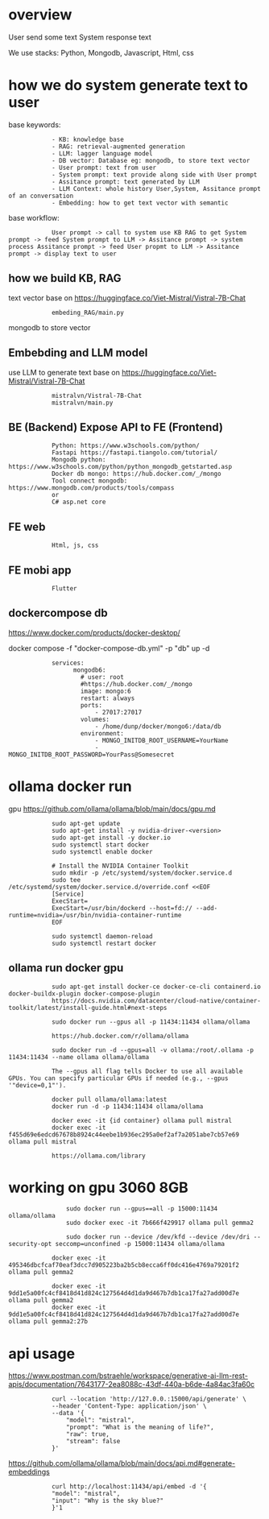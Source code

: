 # overview

User send some text 
System response text 

We use stacks: Python, Mongodb, Javascript, Html, css

# how we do system generate text to user

base keywords:

                - KB: knowledge base 
                - RAG: retrieval-augmented generation
                - LLM: lagger language model
                - DB vector: Database eg: mongodb, to store text vector 
                - User prompt: text from user
                - System prompt: text provide along side with User prompt
                - Assitance prompt: text generated by LLM
                - LLM Context: whole history User,System, Assitance prompt of an conversation 
                - Embedding: how to get text vector with semantic

base workflow:

                User prompt -> call to system use KB RAG to get System prompt -> feed System prompt to LLM -> Assitance prompt -> system process Assitance prompt -> feed User propmt to LLM -> Assitance prompt -> display text to user

## how we build KB, RAG 

text vector base on https://huggingface.co/Viet-Mistral/Vistral-7B-Chat

                embeding_RAG/main.py

mongodb to store vector

## Embebding and LLM model 

use LLM to generate text base on https://huggingface.co/Viet-Mistral/Vistral-7B-Chat 

                mistralvn/Vistral-7B-Chat
                mistralvn/main.py

## BE (Backend) Expose API to FE (Frontend)

                Python: https://www.w3schools.com/python/
                Fastapi https://fastapi.tiangolo.com/tutorial/
                Mongodb python: https://www.w3schools.com/python/python_mongodb_getstarted.asp 
                Docker db mongo: https://hub.docker.com/_/mongo
                Tool connect mongodb: https://www.mongodb.com/products/tools/compass 
                or
                C# asp.net core

## FE web

                Html, js, css

## FE mobi app

                Flutter


## dockercompose db

https://www.docker.com/products/docker-desktop/

docker compose -f "docker-compose-db.yml" -p "db" up -d

                services:
                      mongodb6:
                        # user: root
                        #https://hub.docker.com/_/mongo
                        image: mongo:6
                        restart: always
                        ports:
                            - 27017:27017
                        volumes:
                            - /home/dunp/docker/mongo6:/data/db
                        environment:
                            - MONGO_INITDB_ROOT_USERNAME=YourName
                            - MONGO_INITDB_ROOT_PASSWORD=YourPass@Somesecret


# ollama docker run
                
gpu https://github.com/ollama/ollama/blob/main/docs/gpu.md

                sudo apt-get update
                sudo apt-get install -y nvidia-driver-<version>
                sudo apt-get install -y docker.io
                sudo systemctl start docker
                sudo systemctl enable docker

                # Install the NVIDIA Container Toolkit
                sudo mkdir -p /etc/systemd/system/docker.service.d
                sudo tee /etc/systemd/system/docker.service.d/override.conf <<EOF
                [Service]
                ExecStart=
                ExecStart=/usr/bin/dockerd --host=fd:// --add-runtime=nvidia=/usr/bin/nvidia-container-runtime
                EOF

                sudo systemctl daemon-reload
                sudo systemctl restart docker

## ollama run docker gpu

                sudo apt-get install docker-ce docker-ce-cli containerd.io docker-buildx-plugin docker-compose-plugin
                https://docs.nvidia.com/datacenter/cloud-native/container-toolkit/latest/install-guide.html#next-steps

                sudo docker run --gpus all -p 11434:11434 ollama/ollama

                https://hub.docker.com/r/ollama/ollama

                sudo docker run -d --gpus=all -v ollama:/root/.ollama -p 11434:11434 --name ollama ollama/ollama

                The --gpus all flag tells Docker to use all available GPUs. You can specify particular GPUs if needed (e.g., --gpus '"device=0,1"').

                docker pull ollama/ollama:latest
                docker run -d -p 11434:11434 ollama/ollama

                docker exec -it {id container} ollama pull mistral
                docker exec -it f455d69e6edcd67678b8924c44eebe1b936ec295a0ef2af7a2051abe7cb57e69 ollama pull mistral

                https://ollama.com/library

# working on gpu 3060 8GB

                    sudo docker run --gpus==all -p 15000:11434 ollama/ollama
                    sudo docker exec -it 7b666f429917 ollama pull gemma2
                                
                    sudo docker run --device /dev/kfd --device /dev/dri --security-opt seccomp=unconfined -p 15000:11434 ollama/ollama

                docker exec -it 495346dbcfcaf70eaf3dcc7d905223ba2b5cb8ecca6ff0dc416e4769a79201f2 ollama pull gemma2

                docker exec -it 9dd1e5a00fc4cf8418d41d824c127564d4d1da9d467b7db1ca17fa27add00d7e ollama pull gemma2
                docker exec -it 9dd1e5a00fc4cf8418d41d824c127564d4d1da9d467b7db1ca17fa27add00d7e ollama pull gemma2:27b
# api usage

https://www.postman.com/bstraehle/workspace/generative-ai-llm-rest-apis/documentation/7643177-2ea8088c-43df-440a-b6de-4a84ac3fa60c

                curl --location 'http://127.0.0.:15000/api/generate' \
                --header 'Content-Type: application/json' \
                --data '{
                    "model": "mistral",
                    "prompt": "What is the meaning of life?",
                    "raw": true,
                    "stream": false
                }'

https://github.com/ollama/ollama/blob/main/docs/api.md#generate-embeddings

                curl http://localhost:11434/api/embed -d '{
                "model": "mistral",
                "input": "Why is the sky blue?"
                }'1